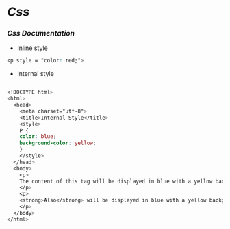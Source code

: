 # _Css_
### _Css Documentation_ 

* Inline style
~~~css
<p style = "color: red;">
~~~

* Internal style
~~~css

<!DOCTYPE html>
<html>
  <head>
    <meta charset="utf-8">
    <title>Internal Style</title>
    <style>
    P {
    color: blue;
    background-color: yellow;
    }
    </style>
  </head>
  <body>
    <p>
    The content of this tag will be displayed in blue with a yellow background!
    </p>
    <p>
    <strong>Also</strong> will be displayed in blue with a yellow background!
    </p>
  </body>
</html>

~~~
